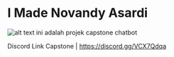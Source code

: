 # I Made Novandy Asardi
![alt text](https://github.com/agfanpratama/kepston_chatbot/blob/main/foto/foto%20made.png?raw=true)
ini adalah projek capstone chatbot

Discord Link Capstone | https://discord.gg/VCX7Qdqa

